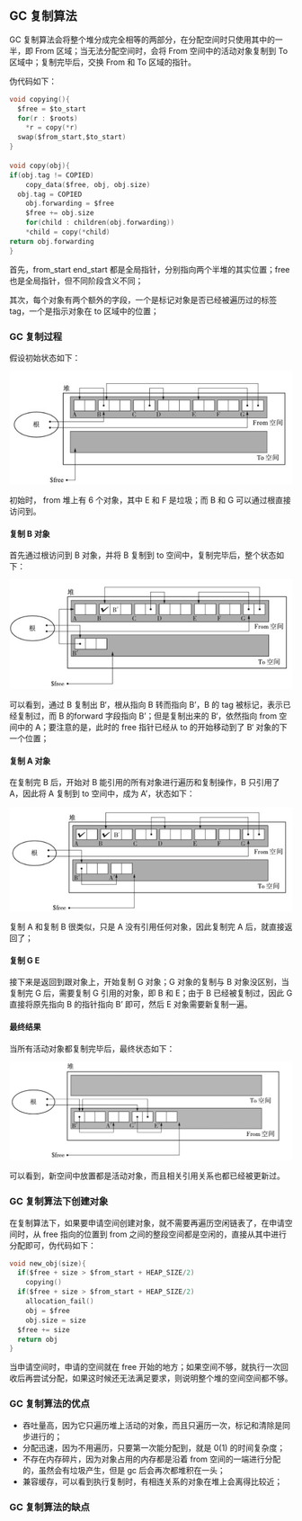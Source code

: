 ## GC 复制算法

GC 复制算法会将整个堆分成完全相等的两部分，在分配空间时只使用其中的一半，即 From 区域；当无法分配空间时，会将 From 空间中的活动对象复制到 To 区域中；复制完毕后，交换 From 和 To 区域的指针。

伪代码如下：

```c
void copying(){
  $free = $to_start
  for(r : $roots)
    *r = copy(*r)
  swap($from_start,$to_start)
}

void copy(obj){
if(obj.tag != COPIED)
	copy_data($free, obj, obj.size) 
  obj.tag = COPIED
	obj.forwarding = $free
	$free += obj.size
	for(child : children(obj.forwarding)) 
    *child = copy(*child)
return obj.forwarding 
}
```

首先，from_start end_start 都是全局指针，分别指向两个半堆的其实位置；free 也是全局指针，但不同阶段含义不同；

其次，每个对象有两个额外的字段，一个是标记对象是否已经被遍历过的标签 tag，一个是指示对象在 to 区域中的位置；

### GC 复制过程

假设初始状态如下：

![gc-copy-1](./images/gc-copy-1.jpg)

初始时， from 堆上有 6 个对象，其中 E 和 F 是垃圾；而 B 和 G 可以通过根直接访问到。

#### 复制 B 对象

首先通过根访问到 B 对象，并将 B 复制到 to 空间中，复制完毕后，整个状态如下：

![gc-copy-2](./images/gc-copy-2.jpg)

可以看到，通过 B 复制出 B‘，根从指向 B 转而指向 B’，B 的 tag 被标记，表示已经复制过，而 B 的forward 字段指向 B’；但是复制出来的 B‘，依然指向 from 空间中的 A；要注意的是，此时的 free 指针已经从 to 的开始移动到了 B‘ 对象的下一个位置；

#### 复制 A 对象

在复制完 B 后，开始对 B 能引用的所有对象进行遍历和复制操作，B 只引用了 A，因此将 A 复制到 to 空间中，成为 A’，状态如下：

![gc-copy-3](./images/gc-copy-3.jpg)

复制 A 和复制 B 很类似，只是 A 没有引用任何对象，因此复制完 A 后，就直接返回了；



#### 复制 G E

接下来是返回到跟对象上，开始复制 G 对象；G 对象的复制与 B 对象没区别，当复制完 G 后，需要复制 G 引用的对象，即 B 和 E；由于 B 已经被复制过，因此 G 直接将原先指向 B 的指针指向 B’ 即可，然后 E 对象需要新复制一遍。

#### 最终结果

当所有活动对象都复制完毕后，最终状态如下：

![gc-copy-4](./images/gc-copy-4.jpg)

可以看到，新空间中放置都是活动对象，而且相关引用关系也都已经被更新过。



### GC 复制算法下创建对象

在复制算法下，如果要申请空间创建对象，就不需要再遍历空闲链表了，在申请空间时，从 free 指向的位置到 from 之间的整段空间都是空闲的，直接从其中进行分配即可，伪代码如下：

```c
void new_obj(size){
  if($free + size > $from_start + HEAP_SIZE/2)
    copying()
  if($free + size > $from_start + HEAP_SIZE/2)
    allocation_fail()
	obj = $free 
	obj.size = size 
  $free += size 
  return obj
}
```

当申请空间时，申请的空间就在 free 开始的地方；如果空间不够，就执行一次回收后再尝试分配，如果这时候还无法满足要求，则说明整个堆的空间空间都不够。



### GC 复制算法的优点

- 吞吐量高，因为它只遍历堆上活动的对象，而且只遍历一次，标记和清除是同步进行的；
- 分配迅速，因为不用遍历，只要第一次能分配到，就是 0(1) 的时间复杂度；
- 不存在内存碎片，因为对象占用的内存都是沿着 from 空间的一端进行分配的，虽然会有垃圾产生，但是 gc 后会再次都堆积在一头；
- 兼容缓存，可以看到执行复制时，有相连关系的对象在堆上会离得比较近；



### GC 复制算法的缺点



